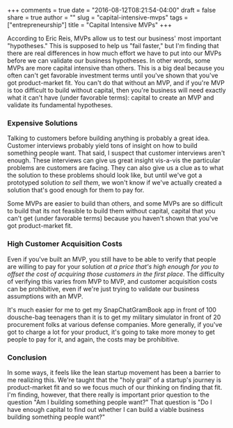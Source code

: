 +++
comments = true
date = "2016-08-12T08:21:54-04:00"
draft = false
share = true
author = ""
slug = "capital-intensive-mvps"
tags = ["entrepreneurship"]
title = "Capital Intensive MVPs"
+++

According to Eric Reis, MVPs allow us to test our business' most important "hypotheses." This is supposed to help us "fail faster," but I'm finding that there are real differences in how much effort we have to put into our MVPs before we can validate our business hypotheses. In other words, some MVPs are more capital intensive than others. This is a big deal because you often can't get favorable investment terms until you've shown that you've got product-market fit. You can't do that without an MVP, and if you're MVP is too difficult to build without capital, then you're business will need exactly what it can't have (under favorable terms): capital to create an MVP and validate its fundamental hypotheses.

### Expensive Solutions

Talking to customers before building anything is probably a great idea. Customer interviews probably yield tons of insight on how to build something people want. That said, I suspect that customer interviews aren't enough. These interviews can give us great insight vis-a-vis the particular problems are customers are facing. They can also give us a clue as to what the solution to these problems should look like, but until we've got a prototyped solution *to sell them*, we won't know if we've actually created a solution that's good enough for them to pay for.

Some MVPs are easier to build than others, and some MVPs are so difficult to build that its not feasible to build them without capital, capital that you can't get (under favorable terms) because you haven't shown that you've got product-market fit.   

### High Customer Acquisition Costs

Even if you've built an MVP, you still have to be able to verify that people are willing to pay for your solution *at a price that's high enough for you to offset the cost of acquiring those customers in the first place*. The difficulty of verifying this varies from MVP to MVP, and customer acquisition costs can be prohibitive, even if we're just trying to validate our business assumptions with an MVP.

It's much easier for me to get my SnapChatGramBook app in front of 100 dousche-bag teenagers than it is to get my military simulator in front of 20 procurement folks at various defense companies. More generally, if you've got to charge a lot for your product, it's going to take more money to get people to pay for it, and again, the costs may be prohibitive.

### Conclusion

In some ways, it feels like the lean startup movement has been a barrier to me realizing this. We're taught that the "holy grail" of a startup's journey is product-market fit and so we focus much of our thinking on finding that fit. I'm finding, however, that there really is important prior question to the question "Am I building something people want?" That question is "Do I have enough capital to find out whether I can build a viable business building something people want?"
